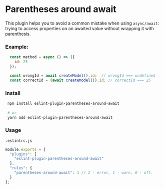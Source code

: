 # Parentheses around await

This plugin helps you to avoid a common mistake when using `async/await`: trying to access properties on an awaited value without wrapping it with parenthesis.

### Example:
```javascript
  const method = async () => ({
    id: 25
  });

  const wrongId = await createModel().id;  // wrongId === undefined
  const correctId = (await createModel()).id; // correctId === 25
```

### Install
```bash
 npm install eslint-plugin-parentheses-around-await
 
 # or
 yarn add eslint-plugin-parentheses-around-await
```

### Usage

`.eslintrc.js`
```javascript
module.exports = {
  "plugins": [
    "eslint-plugin-parentheses-around-await"
  ],
  "rules": {
    "parentheses-around-await": 1 // 2 - error, 1 - warn, 0 - off.
  }
};

```
